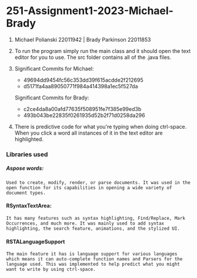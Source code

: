 # 251-Assignment1-2023-Michael-Brady
1. Michael Polianski 22011942 | Brady Parkinson 22011853
2. To run the program simply run the main class and it should open the text editor for you to use. The src folder contains all of the .java files.
3.  Significant Commits for Michael:
    - 49694dd9454fc56c353dd39f615acdde2f212695
    - d5171fa4aa89050771f984a414398a1ec5f527da
    
    Significant Commits for Brady:
    - c2ce4da8a00afd77635f508951fe7f385e99ed3b
    - 493b043be22835f0261935d52b2f71d0258da296
4. There is predictive code for what you're typing when doing ctrl-space. When you click a word all instances of it in the text editor are highlighted.

### Libraries used
##### Aspose words:
    Used to create, modify, render, or parse documents. It was used in the open function for its capabilities in opening a wide variety of document types.
#### RSyntaxTextArea:
    It has many features such as syntax highlighting, Find/Replace, Mark Occurrences, and much more. It was mainly used to add syntax highlighting, the search feature, animations, and the stylized UI.
#### RSTALanguageSupport
    The main feature it has is language support for various languages which means it can auto-complete function names and Parsers for the language used. This was implemented to help predict what you might want to write by using ctrl-space.
